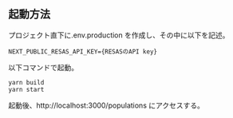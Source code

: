 ## 起動方法

プロジェクト直下に.env.production を作成し、その中に以下を記述。

```
NEXT_PUBLIC_RESAS_API_KEY={RESASのAPI key}
```

以下コマンドで起動。

```
yarn build
yarn start
```

起動後、http://localhost:3000/populations にアクセスする。
